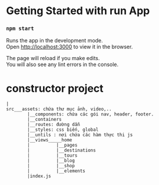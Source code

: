 # Getting Started with run App
### `npm start`

Runs the app in the development mode.\
Open [http://localhost:3000](http://localhost:3000) to view it in the browser.

The page will reload if you make edits.\
You will also see any lint errors in the console.


# constructor project 
	|
  	src___assets: chứa thư mục ảnh, video,..
            |__components: chứa các gói nav, header, footer.
            |__containers
            |__routes: đường dẫn
            |__styles: css biến, global
            |__untils : nơi chứa các hàm thực thi js
            |__views_____home
            |          |__pages
            |          |__destinations
            |          |__tours
            |          |__blog
            |          |__shop
            |          |__elements
            |index.js
			

